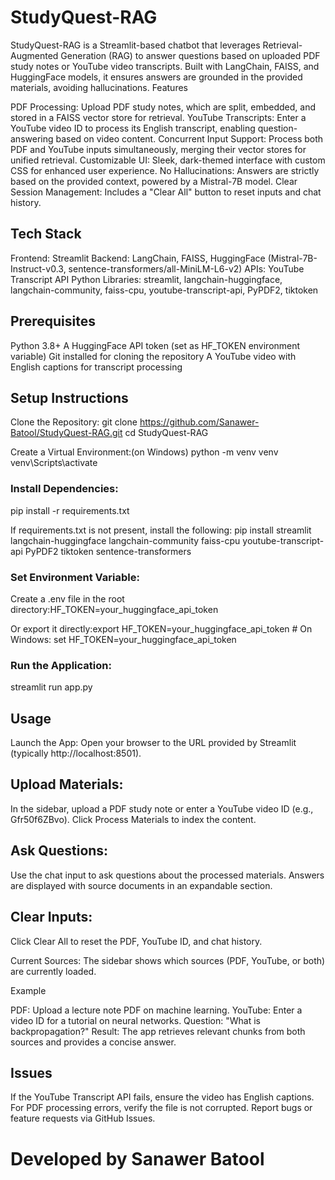 # StudyQuest-RAG
StudyQuest-RAG is a Streamlit-based chatbot that leverages Retrieval-Augmented Generation (RAG) to answer questions based on uploaded PDF study notes or YouTube video transcripts. Built with LangChain, FAISS, and HuggingFace models, it ensures answers are grounded in the provided materials, avoiding hallucinations.
Features

PDF Processing: Upload PDF study notes, which are split, embedded, and stored in a FAISS vector store for retrieval.
YouTube Transcripts: Enter a YouTube video ID to process its English transcript, enabling question-answering based on video content.
Concurrent Input Support: Process both PDF and YouTube inputs simultaneously, merging their vector stores for unified retrieval.
Customizable UI: Sleek, dark-themed interface with custom CSS for enhanced user experience.
No Hallucinations: Answers are strictly based on the provided context, powered by a Mistral-7B model.
Clear Session Management: Includes a "Clear All" button to reset inputs and chat history.

## Tech Stack

Frontend: Streamlit
Backend: LangChain, FAISS, HuggingFace (Mistral-7B-Instruct-v0.3, sentence-transformers/all-MiniLM-L6-v2)
APIs: YouTube Transcript API
Python Libraries: streamlit, langchain-huggingface, langchain-community, faiss-cpu, youtube-transcript-api, PyPDF2, tiktoken

## Prerequisites

Python 3.8+
A HuggingFace API token (set as HF_TOKEN environment variable)
Git installed for cloning the repository
A YouTube video with English captions for transcript processing

## Setup Instructions

Clone the Repository:
git clone https://github.com/Sanawer-Batool/StudyQuest-RAG.git
cd StudyQuest-RAG


Create a Virtual Environment:(on Windows)
python -m venv venv
venv\Scripts\activate


### Install Dependencies:
pip install -r requirements.txt

If requirements.txt is not present, install the following:
pip install streamlit langchain-huggingface langchain-community faiss-cpu youtube-transcript-api PyPDF2 tiktoken sentence-transformers


### Set Environment Variable:

Create a .env file in the root directory:HF_TOKEN=your_huggingface_api_token


Or export it directly:export HF_TOKEN=your_huggingface_api_token  # On Windows: set HF_TOKEN=your_huggingface_api_token




### Run the Application:
streamlit run app.py



## Usage

Launch the App:
Open your browser to the URL provided by Streamlit (typically http://localhost:8501).


## Upload Materials:
In the sidebar, upload a PDF study note or enter a YouTube video ID (e.g., Gfr50f6ZBvo).
Click Process Materials to index the content.


## Ask Questions:
Use the chat input to ask questions about the processed materials.
Answers are displayed with source documents in an expandable section.


## Clear Inputs:
Click Clear All to reset the PDF, YouTube ID, and chat history.


Current Sources:
The sidebar shows which sources (PDF, YouTube, or both) are currently loaded.


Example

PDF: Upload a lecture note PDF on machine learning.
YouTube: Enter a video ID for a tutorial on neural networks.
Question: "What is backpropagation?"
Result: The app retrieves relevant chunks from both sources and provides a concise answer.

## Issues

If the YouTube Transcript API fails, ensure the video has English captions.
For PDF processing errors, verify the file is not corrupted.
Report bugs or feature requests via GitHub Issues.


# Developed by Sanawer Batool
